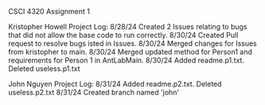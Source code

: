 CSCI 4320 Assignment 1

Kristopher Howell
Project Log:
8/28/24
Created 2 Issues relating to bugs that did not allow the base code to run correctly.
8/30/24
Created Pull request to resolve bugs isted in Issues. 
8/30/24
Merged changes for Issues from kristopher to main.
8/30/24
Merged updated method for Person1 and requirements for Person 1 in AntLabMain.
8/30/24
Added readme.p1.txt. Deleted useless.p1.txt


John Nguyen 
Project Log:
8/31/24
Added readme.p2.txt. Deleted useless.p2.txt
8/31/24
Created branch named 'john'
